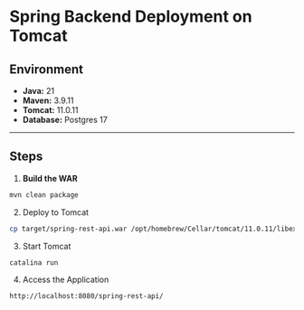 # Spring Backend Deployment on Tomcat

## Environment
- **Java:** 21
- **Maven:** 3.9.11
- **Tomcat:** 11.0.11
- **Database:** Postgres 17

---

## Steps

1. **Build the WAR**

```bash
mvn clean package
```

2.	Deploy to Tomcat

```bash
cp target/spring-rest-api.war /opt/homebrew/Cellar/tomcat/11.0.11/libexec/webapps/
```

3.	Start Tomcat

```bash
catalina run
```

4.	Access the Application

```bash
http://localhost:8080/spring-rest-api/
```


